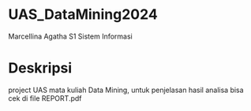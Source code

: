 # UAS_DataMining2024
Marcellina Agatha
S1 Sistem Informasi
# Deskripsi
project UAS mata kuliah Data Mining, untuk penjelasan hasil analisa bisa cek di file REPORT.pdf
